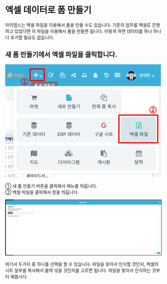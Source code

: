 # 엑셀 데이터로 폼 만들기
마이앱스는 엑셀 파일을 이용해서 폼을 만들 수도 있습니다. 기존의 업무를 엑셀로 진행하고 있었다면 이 파일을 이용해서 폼을 만들면 됩니다. 이렇게 하면 데이터를 하나 하나 다 추가할 필요도 없습니다.

## 새 폼 만들기에서 엑셀 파일을 클릭합니다.

![새 폼 만들기에서 엑셀 파일을 클릭합니다](/media/image23.png)

① 새 폼 만들기 버튼을 클릭해서 메뉴를 띄웁니다.<br>
② 엑셀 파일을 클릭해서 창을 띄웁니다.

![엑셀 테이블 연결창](/media/image24.png)

여기서 두가지 중 하나를 선택을 할 수 있습니다. 파일을 찾아서 인식할 것인지, 엑셀의 시트 일부를 복사해서 붙여 넣을 것인지를 고르면 됩니다. 파일을 찾아서 인식하는 것부터 해봅시다.